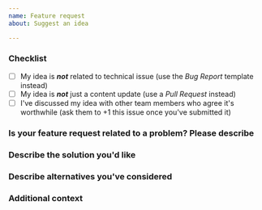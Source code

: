 ```yaml
---
name: Feature request
about: Suggest an idea

---
```


### Checklist
<!-- Mark these complete by putting an `x` in the brackets -->
 - [ ] My idea is ***not*** related to technical issue (use the *Bug Report* template instead)
 - [ ] My idea is ***not*** just a content update (use a *Pull Request* instead)
 - [ ] I've discussed my idea with other team members who agree it's worthwhile (ask them to +1 this issue once you've submitted it)

### Is your feature request related to a problem? Please describe
<!-- A clear and concise description of what the problem is. Ex. I'm always frustrated when [...] -->

### Describe the solution you'd like
<!-- A clear and concise description of what you want to happen. -->

### Describe alternatives you've considered
<!-- A clear and concise description of any alternative solutions or features you've considered. -->

### Additional context
<!-- Add any other context or screenshots about the feature request here. -->
